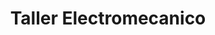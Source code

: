 ---
title: "Taller Electromecanico"
url: /san-miguel-petapa/taller-electromecanico/
shop: Autowerkstatt
---